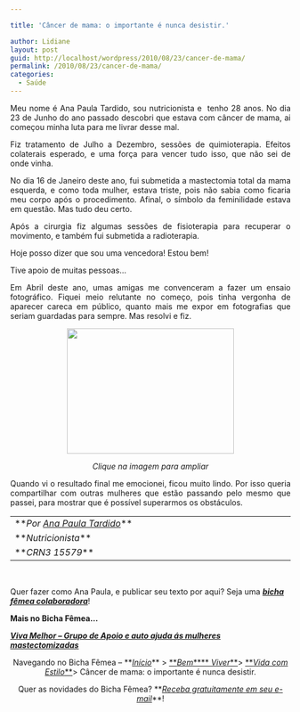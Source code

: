 ```yaml
---

title: 'Câncer de mama: o importante é nunca desistir.'

author: Lidiane
layout: post
guid: http://localhost/wordpress/2010/08/23/cancer-de-mama/
permalink: /2010/08/23/cancer-de-mama/
categories:
  - Saúde
---
```

<p style="text-align: justify;">
  Meu nome é Ana Paula Tardido, sou nutricionista e  tenho 28 anos. No dia 23 de Junho do ano passado descobri que estava com câncer de mama, ai começou minha luta para me livrar desse mal.
</p>

<p style="text-align: justify;">
  Fiz tratamento de Julho a Dezembro, sessões de quimioterapia. Efeitos colaterais esperado, e uma força para vencer tudo isso, que não sei de onde vinha.
</p>

<!--more-->

<p style="text-align: justify;">
  No dia 16 de Janeiro deste ano, fui submetida a mastectomia total da mama esquerda, e como toda mulher, estava triste, pois não sabia como ficaria meu corpo após o procedimento. Afinal, o símbolo da feminilidade estava em questão. Mas tudo deu certo.
</p>

<p style="text-align: justify;">
  Após a cirurgia fiz algumas sessões de fisioterapia para recuperar o movimento, e também fui submetida a radioterapia.
</p>

<p style="text-align: justify;">
  Hoje posso dizer que sou uma vencedora! Estou bem!
</p>

<p style="text-align: justify;">
  Tive apoio de muitas pessoas&#8230;
</p>

<p style="text-align: justify;">
  Em Abril deste ano, umas amigas me convenceram a fazer um ensaio fotográfico. Fiquei meio relutante no começo, pois tinha vergonha de aparecer careca em público, quanto mais me expor em fotografias que seriam guardadas para sempre. Mas resolvi e fiz.
</p>

<p style="text-align: center;">
  <a href="http://www.trololodemulher.com.br/blog/wp-content/uploads/2010/08/Ana-Paula-Tardido-Ca-de-Mama.jpg"><img class="size-medium wp-image-5085 aligncenter" title="Ana Paula Tardido - Ca de Mama" src="http://www.trololodemulher.com.br/blog/wp-content/uploads/2010/08/Ana-Paula-Tardido-Ca-de-Mama-300x225.jpg" alt="" width="300" height="225" /></a>
</p>

<p style="text-align: center;">
  <em>Clique na imagem para ampliar</em>
</p>

<p style="text-align: justify;">
  Quando vi o resultado final me emocionei, ficou muito lindo. Por isso queria compartilhar com outras mulheres que estão passando pelo mesmo que passei, para mostrar que é possível superarmos os obstáculos.
</p>

<table border="0" cellspacing="0" cellpadding="0" width="600">
  <tr>
    <td width="600" valign="top">
      **<em>Por <a href="http://www.trololodemulher.com.br/category/bicha-femea-colaboradora/ana-paula-tardido/" target="_self">Ana Paula Tardido</a></em>**
    </td>
  </tr>
  
  <tr>
    <td width="600" valign="top">
      **<em>Nutricionista</em>**
    </td>
  </tr>
  
  <tr>
    <td width="600" valign="top">
      **<em>CRN3 15579</em>**
    </td>
  </tr>
</table>

 

Quer fazer como Ana Paula, e publicar seu texto por aqui? Seja uma **_[bicha fêmea colaboradora](http://www.trololodemulher.com.br/colabore/)_**!

**Mais no Bicha Fêmea&#8230;**

**_<a href="http://www.trololodemulher.com.br/2010/01/11/viva-melhor-grupo-de-apoio-e-auto-ajuda-s-mulheres-mastectomizadas/" target="_self">Viva Melhor &#8211; Grupo de Apoio e auto ajuda ás mulheres mastectomizadas</a>_**

<p style="text-align: center;">
  Navegando no Bicha Fêmea – **<em><a href="http://www.trololodemulher.com.br/">Início</a></em>** > <a href="http://www.trololodemulher.com.br/bem-viver/" target="_self">**<em>Bem</em>****<em> Viver</em>**</a>> <a href="http://www.trololodemulher.com.br/category/estilo-de-vida/" target="_self">**<em>Vida com Estilo</em>**</a>> Câncer de mama: o importante é nunca desistir.
</p>

<p style="text-align: center;">
  Quer as novidades do Bicha Fêmea? **<em><a href="http://feedburner.google.com/fb/a/mailverify?uri=blogbichafemea&loc=pt_BR">Receba gratuitamente em seu e-mail</a></em>**!
</p>